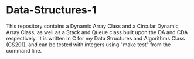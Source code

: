 # Data-Structures-1
This repository contains a Dynamic Array Class and a Circular Dynamic Array Class, as well as a Stack and Queue class built upon the DA and CDA respectively. It is written in C for my Data Structures and Algorithms Class (CS201), and can be tested with integers using "make test" from the command line.

